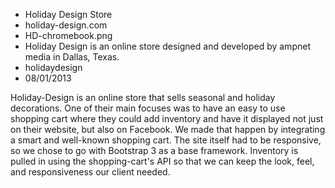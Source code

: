 * Holiday Design Store
* holiday-design.com
* HD-chromebook.png
* Holiday Design is an online store designed and developed by ampnet media in Dallas, Texas.
* holidaydesign
* 08/01/2013

Holiday-Design is an online store that sells seasonal and holiday decorations. One of their main focuses was to have an easy to use shopping cart where they could add inventory and have it displayed not just on their website, but also on Facebook. We made that happen by integrating a smart and well-known shopping cart. The site itself had to be responsive, so we chose to go with Bootstrap 3 as a base framework. Inventory is pulled in using the shopping-cart's API so that we can keep the look, feel, and responsiveness our client needed.
